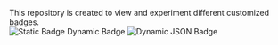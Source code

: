 This repository is created to view and experiment different customized badges.  
![Static Badge](https://img.shields.io/badge/Intermediate-blue?style=for-the-badge&logo=javascript&logoColor=black&color=pink)
Dynamic Badge
![Dynamic JSON Badge](https://img.shields.io/badge/dynamic/json?url=https%3A%2F%2Fgithub.com%2Fbadges%2Fshields%2Fraw%2Fmaster%2Fpackage.json&query=%24.name&style=for-the-badge&logo=github&logoColor=voilet&logoSize=auto&label=Click_Here&labelColor=black)



